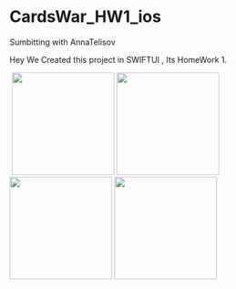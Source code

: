# CardsWar_HW1_ios
Sumbitting with AnnaTelisov

Hey We Created this project in SWIFTUI , Its HomeWork 1.


<p float="left">
   <img ![Uploading Simulator Screenshot - iPhone 14 Pro - 2023-06-17 at 23.31.07.png…]() />
   <img src="https://user-images.githubusercontent.com/66652532/216088166-5e3232bd-44ce-4275-91c0-61a9e44eeb9d.png" width="180" />
   <img src="https://user-images.githubusercontent.com/66652532/216087921-affab7ae-e7c5-4740-bcc3-6d1ee9515d6f.png" width="180" />
   <img src="https://user-images.githubusercontent.com/66652532/216093075-25d8be78-f440-41b7-81c4-7d0f1ac1bbe6.png" width="180" />
   <img src="https://user-images.githubusercontent.com/66652532/216093226-d84e7933-05c0-4eac-8b1d-976cba87557f.png" width="180" />
</p>

